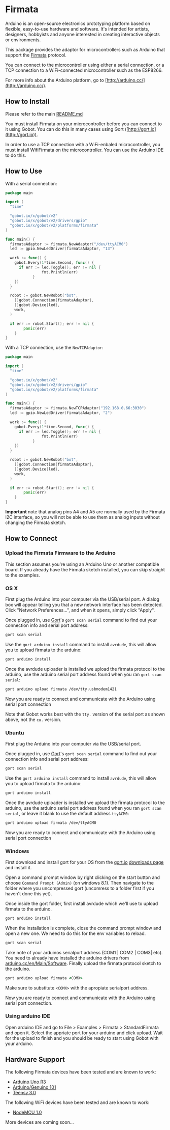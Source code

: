 # Firmata

Arduino is an open-source electronics prototyping platform based on flexible, easy-to-use hardware and software. It's
intended for artists, designers, hobbyists and anyone interested in creating interactive objects or environments.

This package provides the adaptor for microcontrollers such as Arduino that support the [Firmata](https://github.com/firmata/protocol)
protocol.

You can connect to the microcontroller using either a serial connection, or a TCP connection to a WiFi-connected
microcontroller such as the ESP8266.

For more info about the Arduino platform, go to [http://arduino.cc/](http://arduino.cc/).

## How to Install

Please refer to the main [README.md](https://github.com/hybridgroup/gobot/blob/release/README.md)

You must install Firmata on your microcontroller before you can connect to it using Gobot. You can do this in many cases
using Gort ([http://gort.io](http://gort.io)).

In order to use a TCP connection with a WiFi-enbaled microcontroller, you must install WifiFirmata on the microcontroller.
You can use the Arduino IDE to do this.

## How to Use

With a serial connection:

```go
package main

import (
  "time"

  "gobot.io/x/gobot/v2"
  "gobot.io/x/gobot/v2/drivers/gpio"
  "gobot.io/x/gobot/v2/platforms/firmata"
)

func main() {
  firmataAdaptor := firmata.NewAdaptor("/dev/ttyACM0")
  led := gpio.NewLedDriver(firmataAdaptor, "13")

  work := func() {
    gobot.Every(1*time.Second, func() {
      if err := led.Toggle(); err != nil {
				fmt.Println(err)
			}
    })
  }

  robot := gobot.NewRobot("bot",
    []gobot.Connection{firmataAdaptor},
    []gobot.Device{led},
    work,
  )

  if err := robot.Start(); err != nil {
		panic(err)
	}
}
```

With a TCP connection, use the `NewTCPAdaptor`:

```go
package main

import (
  "time"

  "gobot.io/x/gobot/v2"
  "gobot.io/x/gobot/v2/drivers/gpio"
  "gobot.io/x/gobot/v2/platforms/firmata"
)

func main() {
  firmataAdaptor := firmata.NewTCPAdaptor("192.168.0.66:3030")
  led := gpio.NewLedDriver(firmataAdaptor, "2")

  work := func() {
    gobot.Every(1*time.Second, func() {
      if err := led.Toggle(); err != nil {
				fmt.Println(err)
			}
    })
  }

  robot := gobot.NewRobot("bot",
    []gobot.Connection{firmataAdaptor},
    []gobot.Device{led},
    work,
  )

  if err := robot.Start(); err != nil {
		panic(err)
	}
}
```

**Important** note that analog pins A4 and A5 are normally used by the Firmata I2C interface, so you will not be able to
use them as analog inputs without changing the Firmata sketch.

## How to Connect

### Upload the Firmata Firmware to the Arduino

This section assumes you're using an Arduino Uno or another compatible board. If you already have the Firmata sketch installed,
you can skip straight to the examples.

### OS X

First plug the Arduino into your computer via the USB/serial port.
A dialog box will appear telling you that a new network interface has been detected.
Click "Network Preferences...", and when it opens, simply click "Apply".

Once plugged in, use [Gort](http://gort.io)'s `gort scan serial` command to find out your connection info and serial port
address:

```sh
gort scan serial
```

Use the `gort arduino install` command to install `avrdude`, this will allow you to upload firmata to the arduino:

```sh
gort arduino install
```

Once the avrdude uploader is installed we upload the firmata protocol to the arduino, use the arduino serial port address
found when you ran `gort scan serial`:

```sh
gort arduino upload firmata /dev/tty.usbmodem1421
```

Now you are ready to connect and communicate with the Arduino using serial port connection

Note that Gobot works best with the `tty.` version of the serial port as shown above, not the `cu.` version.

### Ubuntu

First plug the Arduino into your computer via the USB/serial port.

Once plugged in, use [Gort](http://gort.io)'s `gort scan serial` command to find out your connection info and serial port
address:

```sh
gort scan serial
```

Use the `gort arduino install` command to install `avrdude`, this will allow you to upload firmata to the arduino:

```sh
gort arduino install
```

Once the avrdude uploader is installed we upload the firmata protocol to the arduino, use the arduino serial port address
found when you ran `gort scan serial`, or leave it blank to use the default address `ttyACM0`:

```sh
gort arduino upload firmata /dev/ttyACM0
```

Now you are ready to connect and communicate with the Arduino using serial port connection

### Windows

First download and install gort for your OS from the [gort.io](gort.io) [downloads page](http://gort.io/documentation/getting_started/downloads/)
and install it.

Open a command prompt window by right clicking on the start button and choose `Command Prompt (Admin)` (on windows 8.1).
Then navigate to the folder where you uncompressed gort (uncomress to a folder first if you haven't done this yet).

Once inside the gort folder, first install avrdude which we'll use to upload firmata to the arduino.

```cmd
gort arduino install
```

When the installation is complete, close the command prompt window and open a new one. We need to do this for the env variables
to reload.

```cmd
gort scan serial
```

Take note of your arduinos serialport address (COM1 | COM2 | COM3| etc). You need to already have installed the arduino
drivers from [arduino.cc/en/Main/Software](https://www.arduino.cc/en/Main/Software). Finally upload the firmata protocol
sketch to the arduino.

```cmd
gort arduino upload firmata <COMX>
```

Make sure to substitute `<COMX>` with the apropiate serialport address.

Now you are ready to connect and communicate with the Arduino using serial port connection.

### Using arduino IDE

Open arduino IDE and go to File > Examples > Firmata > StandardFirmata and open it. Select the appriate port
for your arduino and click upload. Wait for the upload to finish and you should be ready to start using Gobot
with your arduino.

## Hardware Support

The following Firmata devices have been tested and are known to work:

- [Arduino Uno R3](http://arduino.cc/en/Main/arduinoBoardUno)
- [Arduino/Genuino 101](https://www.arduino.cc/en/Main/ArduinoBoard101)
- [Teensy 3.0](http://www.pjrc.com/store/teensy3.html)

The following WiFi devices have been tested and are known to work:

- [NodeMCU 1.0](http://nodemcu.com/index_en.html)

More devices are coming soon...
